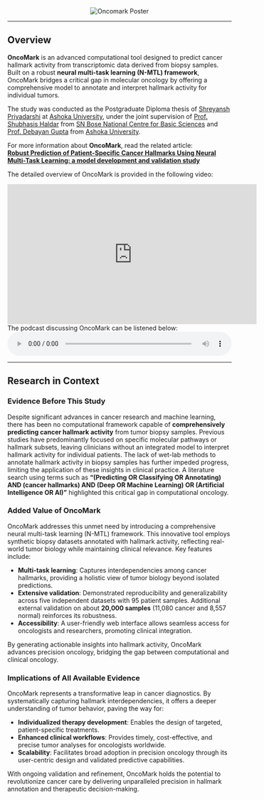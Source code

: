 <div align="center">
  <img src="https://github.com/user-attachments/assets/e12bcab1-3856-4c11-bebe-6fe148dad1b2" alt="Oncomark Poster">
</div>

---

## Overview

**OncoMark** is an advanced computational tool designed to predict cancer hallmark activity from transcriptomic data derived from biopsy samples. Built on a robust **neural multi-task learning (N-MTL) framework**, OncoMark bridges a critical gap in molecular oncology by offering a comprehensive model to annotate and interpret hallmark activity for individual tumors. 

The study was conducted as the Postgraduate Diploma thesis of [Shreyansh Priyadarshi](https://iamspriyadarshi.github.io/) at [Ashoka University](https://www.ashoka.edu.in/home/), under the joint supervision of [Prof. Shubhasis Haldar](https://www.shubhasis-haldar-cmt.com/) from [SN Bose National Centre for Basic Sciences](https://www.bose.res.in/) and [Prof. Debayan Gupta](https://www.ashoka.edu.in/profile/debayan-gupta/) from [Ashoka University](https://www.ashoka.edu.in/home/).

For more information about **OncoMark**, read the related article:  
**[Robust Prediction of Patient-Specific Cancer Hallmarks Using Neural Multi-Task Learning: a model development and validation study](https://www.biorxiv.org/content/10.1101/2025.02.03.636380v1)**  

The detailed overview of OncoMark is provided in the following video:

<iframe width="560" height="315" src="https://www.youtube.com/embed/iKxeyPFrlAk?si=04J5KUzRSAH0o2zZ" title="YouTube video player" frameborder="0" allow="accelerometer; autoplay; clipboard-write; encrypted-media; gyroscope; picture-in-picture; web-share" referrerpolicy="strict-origin-when-cross-origin" allowfullscreen></iframe>
<br>
The podcast discussing OncoMark can be listened below:

<audio controls style="width: 100%;">
  <source src="https://github.com/SML-CompBio/OncoMark/raw/refs/heads/main/docs/OncoMark_%20Predicting%20Cancer%20Hallmarks%20with%20Neural%20Multi-Task%20Learning.mp3" type="audio/mpeg">
</audio>

---

## Research in Context

### Evidence Before This Study

Despite significant advances in cancer research and machine learning, there has been no computational framework capable of **comprehensively predicting cancer hallmark activity** from tumor biopsy samples. Previous studies have predominantly focused on specific molecular pathways or hallmark subsets, leaving clinicians without an integrated model to interpret hallmark activity for individual patients. The lack of wet-lab methods to annotate hallmark activity in biopsy samples has further impeded progress, limiting the application of these insights in clinical practice. A literature search using terms such as **“(Predicting OR Classifying OR Annotating) AND (cancer hallmarks) AND (Deep OR Machine Learning) OR (Artificial Intelligence OR AI)”** highlighted this critical gap in computational oncology.

### Added Value of OncoMark

OncoMark addresses this unmet need by introducing a comprehensive neural multi-task learning (N-MTL) framework. This innovative tool employs synthetic biopsy datasets annotated with hallmark activity, reflecting real-world tumor biology while maintaining clinical relevance. Key features include:

- **Multi-task learning**: Captures interdependencies among cancer hallmarks, providing a holistic view of tumor biology beyond isolated predictions.
- **Extensive validation**: Demonstrated reproducibility and generalizability across five independent datasets with 95 patient samples. Additional external validation on about **20,000 samples** (11,080 cancer and 8,557 normal) reinforces its robustness.
- **Accessibility**: A user-friendly web interface allows seamless access for oncologists and researchers, promoting clinical integration.

By generating actionable insights into hallmark activity, OncoMark advances precision oncology, bridging the gap between computational and clinical oncology.

### Implications of All Available Evidence

OncoMark represents a transformative leap in cancer diagnostics. By systematically capturing hallmark interdependencies, it offers a deeper understanding of tumor behavior, paving the way for:

- **Individualized therapy development**: Enables the design of targeted, patient-specific treatments.
- **Enhanced clinical workflows**: Provides timely, cost-effective, and precise tumor analyses for oncologists worldwide.
- **Scalability**: Facilitates broad adoption in precision oncology through its user-centric design and validated predictive capabilities.

With ongoing validation and refinement, OncoMark holds the potential to revolutionize cancer care by delivering unparalleled precision in hallmark annotation and therapeutic decision-making.
